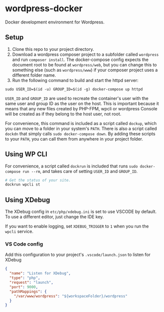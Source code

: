 # wordpress-docker

Docker development environment for Wordpress.

## Setup

1. Clone this repo to your project directory.
2. Download a wordpress composer project to a subfolder called `wordpress` and run `composer install`. The docker-compose config expects the document root to be found at `wordpress/web`, but you can change this to something else (such as `wordpress/www`) if your composer project uses a different folder name.
3. Run the following command to build and start the httpd server:

```
sudo USER_ID=$(id -u) GROUP_ID=$(id -g) docker-compose up httpd
```

`USER_ID` and `GROUP_ID` are used to recreate the container's user with the same user and group ID as the user on the host. This is important because it means that any new files created by PHP-FPM, wpcli or wordpress Console will be created as if they belong to the host user, not root.

For convenience, this command is included as a script called `dockup`, which you can move to a folder in your system's `PATH`. There is also a script called `dockdn` that simply calls `sudo docker-compose down`. By adding these scripts to your `PATH`, you can call them from anywhere in your project folder.

## Using WP CLI

For convenience, a script called `dockrun` is included that runs `sudo docker-compose run --rm`, and takes care of setting `USER_ID` and `GROUP_ID`.

```bash
# Get the status of your site.
dockrun wpcli st
```

## Using XDebug

The XDebug config in `etc/php/xdebug.ini` is set to use VSCODE by default. To use a different editor, just change the IDE key.

If you want to enable logging, set `XDEBUG_TRIGGER` to `1` when you run the `wpcli` service.

### VS Code config

Add this configuration to your project's `.vscode/launch.json` to listen for XDebug

```json
{
  "name": "Listen for XDebug",
  "type": "php",
  "request": "launch",
  "port": 9000,
  "pathMappings": {
    "/var/www/wordpress": "${workspaceFolder}/wordpress"
  }
}
```
